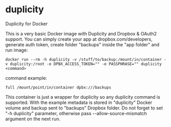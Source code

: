 # duplicity
Duplicity for Docker

This is a very basic Docker image with Duplicity and Dropbox & OAuth2 support.
You can simply create your app at dropbox.com/developers, generate auth token, create folder "backups" inside the "app folder" and run image:
```
docker run --rm -h duplicity -v /stuff/to/backup:/mount/in/container -v duplicity:/root -e DPBX_ACCESS_TOKEN="" -e PASSPHRASE="" duplicity <command>
```
command example:
```
full /mount/point/in/container dpbx:///backups
```
This container is just a wrapper for duplicity so any duplicity command is supported.
With the example <command> metadata is stored in "duplicity" Docker volume and backup sent to "backups" Dropbox folder.
Do not forget to set "-h duplicity" parameter, otherwise pass --allow-source-mismatch argument on the next run.